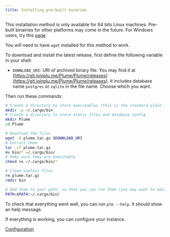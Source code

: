 ```yaml
---
title: Installing pre-built binaries
---
```


This installation method is only available for 64 bits Linux machines. Pre-built binairies
for other platforms may come in the future. For Windows users, try this [page](https://github.com/iamdoubz/Plume4Windows).

You will need to have `wget` installed for this method to work.

To download and install the latest release, first define the following variable in your shell:

- `DOWNLOAD_URI`: URI of archived binary file. You may find it at [https://git.joinplu.me/Plume/Plume/releases](https://git.joinplu.me/Plume/Plume/releases). It includes database name `postgres` or `sqlite` in the file name. Choose which you want.

Then run these commands:

```bash
# Create a directory to store executables (this is the standard place for Rust binaries)
mkdir -p ~/.cargo/bin
# Create a directory to store static files and database config
mkdir Plume
cd Plume

# Download the files
wget -O plume.tar.gz $DOWNLOAD_URI
# Extract them
tar -xf plume.tar.gz
mv bin/* ~/.cargo/bin/
# Make sure they are executable
chmod +x ~/.cargo/bin/*

# Clean useless files
rm plume.tar.gz
rmdir bin

# Add them to your path, so that you can run them (you may want to edit your ~/.bashrc too)
PATH=$PATH:~/.cargo/bin/
```

To check that everything went well, you can run `plm --help`. It should show an help message.

If everything is working, you can configure your instance.

<a class="action" href="/installation/config">Configuration</a>
